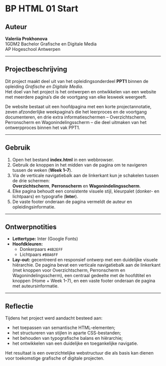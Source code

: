 # BP HTML 01 Start

## Auteur
**Valeriia Prokhonova**  
1GDM2
Bachelor Grafische en Digitale Media  
AP Hogeschool Antwerpen  


---

## Projectbeschrijving
Dit project maakt deel uit van het opleidingsonderdeel **PPT1** binnen de opleiding *Grafische en Digitale Media*.  
Het doel van het project is het ontwerpen en ontwikkelen van een website met meerdere pagina’s die de voortgang van elke lesweek weergeeft.

De website bestaat uit een hoofdpagina met een korte projectannotatie,
zeven afzonderlijke weekpagina’s die het leerproces en de voortgang documenteren,
en drie extra informatieschermen – Overzichtscherm, Perronscherm en Wagonindelingsscherm –
die deel uitmaken van het ontwerpproces binnen het vak PPT1.

---
## Gebruik
1. Open het bestand **index.html** in een webbrowser.  
2. Gebruik de knoppen in het midden van de pagina om te navigeren tussen de weken (**Week 1–7**).  
3. Via de verticale navigatiebalk aan de linkerkant kun je schakelen tussen de drie schermen:  
   **Overzichtscherm**, **Perronscherm** en **Wagonindelingsscherm**.  
4. Elke pagina behoudt een consistente visuele stijl, kleurpalet (donker- en lichtpaars) en typografie (**Inter**).  
5. De vaste footer onderaan de pagina vermeldt de auteur en opleidingsinformatie.

---

## Ontwerpnotities
- **Lettertype:** Inter (Google Fonts)  
- **Hoofdkleuren:**  
  - Donkerpaars `#4B2EFF`  
  - Lichtpaars `#B8A6FF`  
- **Lay-out:** gecentreerd en responsief ontwerp met een duidelijke visuele hiërarchie.
De pagina bevat een verticale navigatiebalk aan de linkerkant (met knoppen voor Overzichtscherm, Perronscherm en Wagonindelingsscherm),
een centraal gedeelte met de hoofdtitel en knoppen (Home + Week 1–7),
en een vaste footer onderaan de pagina met auteursinformatie.

---

## Reflectie
Tijdens het project werd aandacht besteed aan:
- het toepassen van semantische HTML-elementen;
- het structureren van stijlen in aparte CSS-bestanden;
- het behouden van typografische balans en hiërarchie;
- het ontwikkelen van een duidelijke en toegankelijke navigatie.

Het resultaat is een overzichtelijke webstructuur die als basis kan dienen voor toekomstige grafische of digitale projecten.